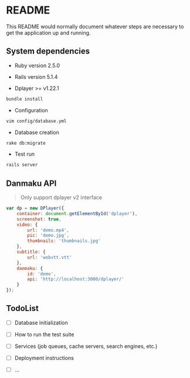 # README

This README would normally document whatever steps are necessary to get the
application up and running.

## System dependencies
* Ruby version 2.5.0

* Rails version 5.1.4

* Dplayer >= v1.22.1

```bash
bundle install
```

* Configuration
```bash
vim config/database.yml
```

* Database creation
```bash
rake db:migrate
```

* Test run
```bash
rails server
```
## Danmaku API
>Only support dplayer v2 interface

```JavaScript
var dp = new DPlayer({
    container: document.getElementById('dplayer'),
    screenshot: true,
    video: {
        url: 'demo.mp4',
        pic: 'demo.jpg',
        thumbnails: 'thumbnails.jpg'
    },
    subtitle: {
        url: 'webvtt.vtt'
    },
    danmaku: {
        id: 'demo',
        api: 'http://localhost:3000/dplayer/'
    }
});

```



## TodoList
* [ ] Database initialization

* [ ] How to run the test suite

* [ ] Services (job queues, cache servers, search engines, etc.)

* [ ] Deployment instructions

* [ ] ...
